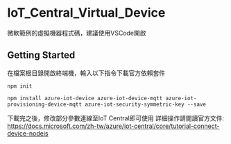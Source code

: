 # IoT_Central_Virtual_Device
微軟範例的虛擬機器程式碼，建議使用VSCode開啟

## Getting Started

在檔案根目錄開啟終端機，輸入以下指令下載官方依賴套件

```
npm init

npm install azure-iot-device azure-iot-device-mqtt azure-iot-provisioning-device-mqtt azure-iot-security-symmetric-key --save
```

下載完之後，修改部分參數連線至IoT Central即可使用
詳細操作請閱讀官方文件:
https://docs.microsoft.com/zh-tw/azure/iot-central/core/tutorial-connect-device-nodejs


